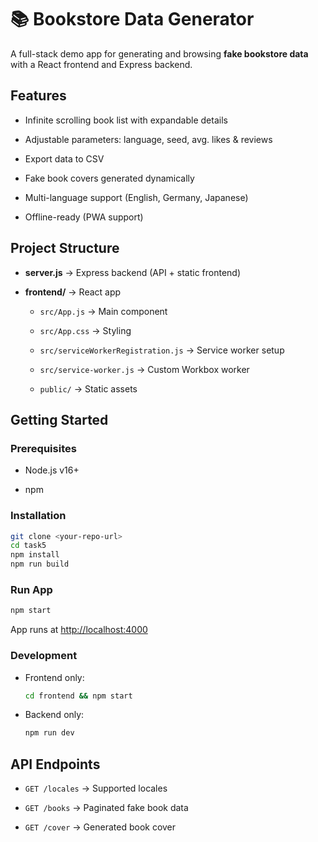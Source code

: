 
# 📚 Bookstore Data Generator

A full-stack demo app for generating and browsing **fake bookstore data** with a React frontend and Express backend.

## Features

-   Infinite scrolling book list with expandable details
    
-   Adjustable parameters: language, seed, avg. likes & reviews
    
-   Export data to CSV
    
-   Fake book covers generated dynamically
    
-   Multi-language support (English, Germany, Japanese)
    
-   Offline-ready (PWA support)
    

##  Project Structure

-   **server.js** → Express backend (API + static frontend)
    
-   **frontend/** → React app
    
    -   `src/App.js` → Main component
        
    -   `src/App.css` → Styling
        
    -   `src/serviceWorkerRegistration.js` → Service worker setup
        
    -   `src/service-worker.js` → Custom Workbox worker
        
    -   `public/` → Static assets
        

##  Getting Started

### Prerequisites

-   Node.js v16+
    
-   npm
    

### Installation

```sh
git clone <your-repo-url>
cd task5
npm install
npm run build

```

### Run App

```sh
npm start

```

App runs at [http://localhost:4000](http://localhost:4000/)

### Development

-   Frontend only:
    
    ```sh
    cd frontend && npm start
    
    ```
    
-   Backend only:
    
    ```sh
    npm run dev
    
    ```
    

##  API Endpoints

-   `GET /locales` → Supported locales
    
-   `GET /books` → Paginated fake book data
    
-   `GET /cover` → Generated book cover
